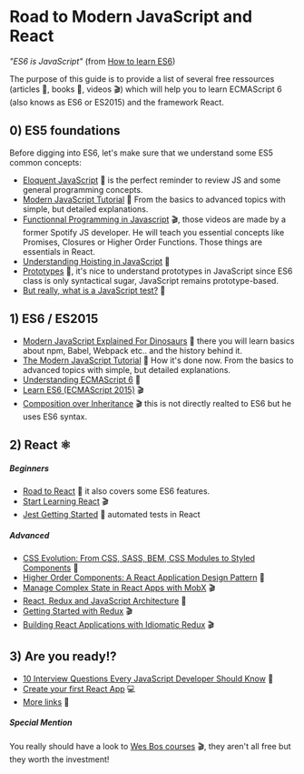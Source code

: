 # Road to Modern JavaScript and React

*"ES6 is JavaScript"* (from [How to learn ES6](https://medium.com/javascript-scene/how-to-learn-es6-47d9a1ac2620))

The purpose of this guide is to provide a list of several free ressources (articles :pencil:, books :book:, videos :clapper:) which will help you to learn ECMAScript 6 (also knows as ES6 or ES2015) and the framework React.

## 0) ES5 foundations
Before digging into ES6, let's make sure that we understand some ES5 common concepts:
- [Eloquent JavaScript](http://eloquentjavascript.net/) :book: is the perfect reminder to review JS and some general programming concepts.
- [Modern JavaScript Tutorial](https://javascript.info/) :pencil: From the basics to advanced topics with simple, but detailed explanations.
- [Functionnal Programming in Javascript](https://www.youtube.com/playlist?list=PL0zVEGEvSaeEd9hlmCXrk5yUyqUag-n84) :clapper:, those videos are made by a former Spotify JS developer. He will teach you essential concepts like Promises, Closures or Higher Order Functions. Those things are essentials in React.
- [Understanding Hoisting in JavaScript](https://scotch.io/tutorials/understanding-hoisting-in-javascript) :pencil:
- [Prototypes](https://developer.mozilla.org/en-US/docs/Web/JavaScript/Inheritance_and_the_prototype_chain) :pencil:, it's nice to understand prototypes in JavaScript since ES6 class is only syntactical sugar, JavaScript remains prototype-based.
- [But really, what is a JavaScript test?](https://www.javascriptjanuary.com/blog/but-really-what-is-a-javascript-test) :pencil:
## 1) ES6 / ES2015
- [Modern JavaScript Explained For Dinosaurs](https://medium.com/the-node-js-collection/modern-javascript-explained-for-dinosaurs-f695e9747b70) :pencil: there you will learn basics about npm, Babel, Webpack etc.. and the history behind it.
- [The Modern JavaScript Tutorial](https://javascript.info/) :pencil: How it's done now. From the basics to advanced topics with simple, but detailed explanations.
- [Understanding ECMAScript 6](https://leanpub.com/understandinges6/read) :book:
- [Learn ES6 (ECMAScript 2015)](https://egghead.io/courses/learn-es6-ecmascript-2015) :clapper:
- [Composition over Inheritance](https://www.youtube.com/watch?v=wfMtDGfHWpA) :clapper: this is not directly realted to ES6 but he uses ES6 syntax.
## 2) React :atom_symbol:
##### Beginners
- [Road to React](https://leanpub.com/the-road-to-learn-react/read_full) :book: it also covers some ES6 features.
- [Start Learning React](https://egghead.io/courses/start-learning-react) :clapper:
- [Jest Getting Started](https://facebook.github.io/jest/docs/en/getting-started.html) :pencil: automated tests in React
##### Advanced
- [CSS Evolution: From CSS, SASS, BEM, CSS Modules to Styled Components](https://m.alphasights.com/css-evolution-from-css-sass-bem-css-modules-to-styled-components-d4c1da3a659b) :pencil:
- [Higher Order Components: A React Application Design Pattern](https://www.sitepoint.com/react-higher-order-components/) :pencil:
- [Manage Complex State in React Apps with MobX](https://egghead.io/courses/manage-complex-state-in-react-apps-with-mobx) :clapper:
- [React, Redux and JavaScript Architecture](https://jrsinclair.com/articles/2018/react-redux-javascript-architecture/) :pencil:
- [Getting Started with Redux](https://egghead.io/courses/getting-started-with-redux) :clapper:
- [Building React Applications with Idiomatic Redux](https://egghead.io/courses/building-react-applications-with-idiomatic-redux) :clapper:
## 3) Are you ready!?
- [10 Interview Questions Every JavaScript Developer Should Know](https://medium.com/javascript-scene/10-interview-questions-every-javascript-developer-should-know-6fa6bdf5ad95) :pencil:
- [Create your first React App](https://github.com/facebookincubator/create-react-app) :computer:
- [More links](https://github.com/markerikson/react-redux-links) :pencil:


##### Special Mention
You really should have a look to [Wes Bos courses](http://wesbos.com/courses/) :clapper:, they aren't all free but they worth the investment! 
